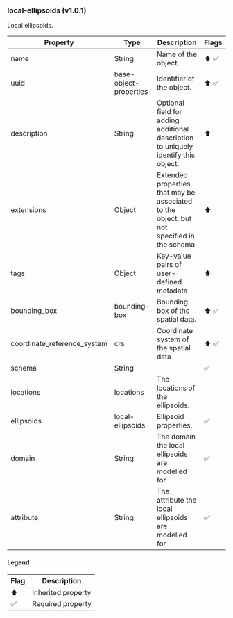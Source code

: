 ### local-ellipsoids (v1.0.1)
Local ellipsoids.

| Property | Type | Description | Flags |
|---|---|---|---|
| name | String | Name of the object. | ⬆️ ✅ |
| uuid | base-object-properties | Identifier of the object. | ⬆️ ✅ |
| description | String | Optional field for adding additional description to uniquely identify this object. | ⬆️ |
| extensions | Object | Extended properties that may be associated to the object, but not specified in the schema | ⬆️ |
| tags | Object | Key-value pairs of user-defined metadata | ⬆️ |
| bounding_box | bounding-box | Bounding box of the spatial data. | ⬆️ ✅ |
| coordinate_reference_system | crs | Coordinate system of the spatial data | ⬆️ ✅ |
| schema | String |  | ✅ |
| locations | locations | The locations of the ellipsoids. |  |
| ellipsoids | local-ellipsoids | Ellipsoid properties. | ✅ |
| domain | String | The domain the local ellipsoids are modelled for | ✅ |
| attribute | String | The attribute the local ellipsoids are modelled for | ✅ |


#### Legend

| Flag | Description |
| --- | --- |
| ⬆️ | Inherited property |
| ✅ | Required property |

